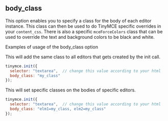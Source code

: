 ## body_class

This option enables you to specify a class for the body of each editor instance. This class can then be used to do TinyMCE specific overrides in your `content_css`. There is also a specific `mceForceColors` class that can be used to override the text and background colors to be black and white.

Examples of usage of the body_class option

This will add the same class to all editors that gets created by the init call.

```js
tinymce.init({
  selector: "textarea",  // change this value according to your html
  body_class: "my_class"
});
```

This will set specific classes on the bodies of specific editors.

```js
tinymce.init({
  selector: "textarea",  // change this value according to your html
  body_class: "elm1=my_class, elm2=my_class"
});
```
